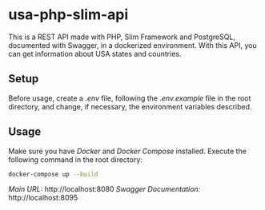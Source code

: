 # usa-php-slim-api

This is a REST API made with PHP, Slim Framework and PostgreSQL, documented with Swagger, in a dockerized environment. With this API, you can get information about USA states and countries. 

## Setup

Before usage, create a *.env* file, following the *.env.example* file in the root directory, and change, if necessary, the environment variables described.

## Usage

Make sure you have *Docker* and *Docker Compose* installed.
Execute the following command in the root directory:

```bash
docker-compose up --build
```
*Main URL:* http://localhost:8080
*Swagger Documentation:* http://localhost:8095
